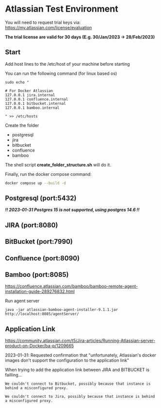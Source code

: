 # Atlassian Test Environment

You will need to request trial keys via: https://my.atlassian.com/license/evaluation

**The trial license are valid for 30 days (E.g. 30/Jan/2023 -> 28/Feb/2023)**

## Start 

Add host lines to the /etc/host of your machine before starting

You can run the following command (for linux based os)

```
sudo echo "

# For Docker Atlassian
127.0.0.1 jira.internal
127.0.0.1 confluence.internal
127.0.0.1 bitbucket.internal
127.0.0.1 bamboo.internal

" >> /etc/hosts
```

Create the folder
 - postgresql
 - jira
 - bitbucket
 - confluence
 - bamboo

The shell script **create_folder_structure.sh** will do it.

Finally, run the docker compose command:

```bash
docker compose up --build -d
```

## Postgresql (port:5432)

***!! 2023-01-31 Postgres 15 is not supported, using postgres 14.6 !!***

## JIRA (port:8080)

## BitBucket (port:7990)

## Confluence (port:8090)

## Bamboo (port:8085)

https://confluence.atlassian.com/bamboo/bamboo-remote-agent-installation-guide-289276832.html

Run agent server

```shell
java -jar atlassian-bamboo-agent-installer-9.1.1.jar http://localhost:8085/agentServer/
```

## Application Link

https://community.atlassian.com/t5/Jira-articles/Running-Atlassian-server-product-on-Docker/ba-p/1209665

2023-01-31: Requested confirmation that "unfortunately, Atlassian's docker images don't support the configuration to the application link"

When trying to add the application link between JIRA and BITBUCKET is failling...

```
We couldn't connect to Bitbucket, possibly because that instance is behind a misconfigured proxy.

We couldn't connect to Jira, possibly because that instance is behind a misconfigured proxy.

 ```